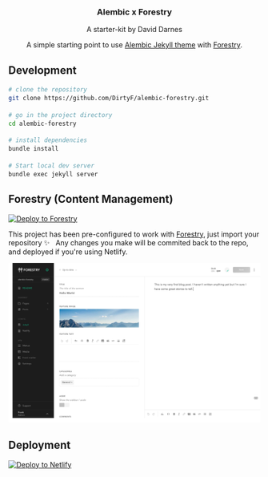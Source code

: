 <p align="center">
  <h3 align="center">Alembic x Forestry</h3>
  <p align="center">A starter-kit by David Darnes<p>
</p>

<div align="center">

A simple starting point to use [Alembic Jekyll theme](https://alembic.darn.es/) with [Forestry](https://forestry.io).

</div>

## Development

```bash
# clone the repository
git clone https://github.com/DirtyF/alembic-forestry.git

# go in the project directory
cd alembic-forestry

# install dependencies
bundle install

# Start local dev server
bundle exec jekyll server
```

## Forestry (Content Management)

[![Deploy to Forestry](https://assets.forestry.io/import-to-forestryK.svg)](https://app.forestry.io/quick-start?repo=daviddarnes/alembic-forestry-kit&engine=jekyll)

This project has been pre-configured to work with [Forestry](https://forestry.io), just import your repository ✨   
Any changes you make will be commited back to the repo, and deployed if you're using Netlify.

![Forestry CMS User Interface](assets/img/alembic-forestry.jpg)

## Deployment

[![Deploy to Netlify](https://www.netlify.com/img/deploy/button.svg)](https://app.netlify.com/start/deploy?repository=https://github.com/DirtyF/alembic-forestry)


